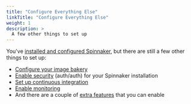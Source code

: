 ```yaml
---
title: "Configure Everything Else"
linkTitle: "Configure Everything Else"
weight: 1
description: >
  A few other things to set up
---
```


You've [installed and configured Spinnaker](/docs/setup/install/), but there are still a few other things to set up:

* [Configure your image bakery](/docs/setup/bakery/)
* [Enable security](/docs/setup/security/) (auth/auth) for your Spinnaker installation
* [Set up continuous integration](/docs/setup/ci/)
* [Enable monitoring](/docs/setup/monitoring/)
* And there are a couple of [extra features](/docs/setup/features/) that you can enable

